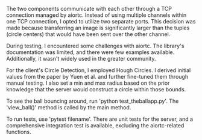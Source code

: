 The two components communicate with each other through a TCP connection managed by aiortc. Instead of using multiple channels within one TCP connection, I opted to utilize two separate ports. This decision was made because transferring an image is significantly larger than the tuples (circle centers) that would have been sent over the other channel. 

During testing, I encountered some challenges with aiortc. The library's documentation was limited, and there were few examples available. Additionally, it wasn't widely used in the greater community.

For the client's Circle Detection, I employed Hough Circles. I derived initial values from the paper by Yuen et al. and further fine-tuned them through manual testing. I also set a min and max radius based on the prior knowledge that the server would construct a circle within those bounds.

To see the ball bouncing around, run 'python test_theballapp.py'. The 'view_ball()' method is called by the main method.

To run tests, use 'pytest filename'. There are unit tests for the server, and a comprehensive integration test is available, excluding the aiortc-related functions.
